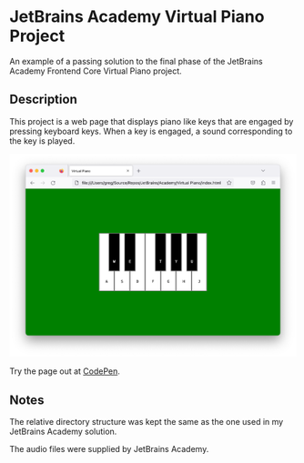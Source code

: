 # JetBrains Academy Virtual Piano Project

An example of a passing solution to the final phase of the JetBrains Academy Frontend Core Virtual Piano project.

## Description

This project is a web page that displays piano like keys that are engaged by pressing keyboard keys. When a key is engaged, a sound corresponding to the key is played.

![Screenshot](screenshot.png)

Try the page out at [CodePen](https://codepen.io/kimnetics/pen/MWPeYZj).

## Notes

The relative directory structure was kept the same as the one used in my JetBrains Academy solution.

The audio files were supplied by JetBrains Academy.
